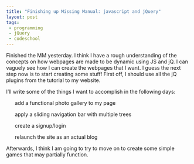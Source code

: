 ```yaml
---
title: "Finishing up Missing Manual: javascript and jQuery"
layout: post
tags: 
 - programming
 - jQuery 
 - codeschool
---
```


Finished the MM yesterday. I think I have a rough understanding of the concepts on how webpages are made to be dynamic using JS and jQ. I can vaguely see how I can create the webpages that I want. I guess the next step now is to start creating some stuff! First off, I should use all the jQ plugins from the tutorial to my website. 

I’ll write some of the things I want to accomplish in the following days:
<ul>add a functional photo gallery to my page</ul>
<ul>apply a sliding navigation bar with multiple trees</ul>
<ul>create a signup/login</ul>
<ul>relaunch the site as an actual blog</ul>

Afterwards, I think I am going to try to move on to create some simple games that may partially function. 